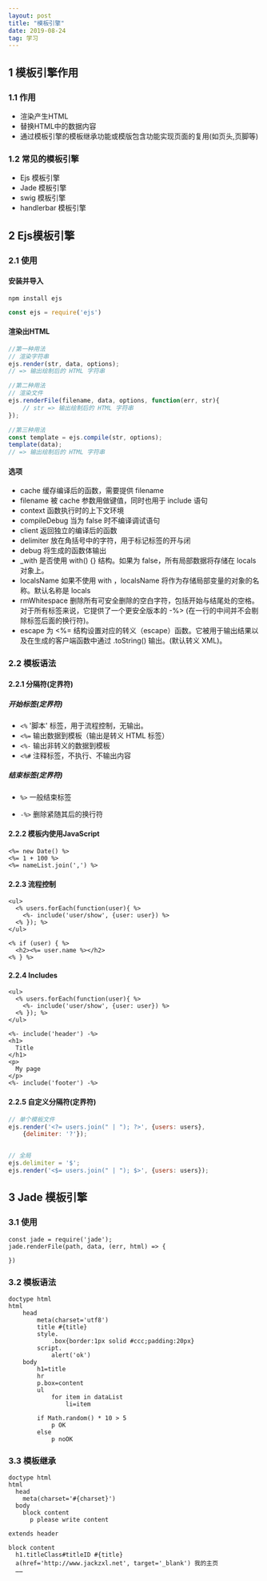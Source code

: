```yaml
---
layout: post
title: "模板引擎"
date: 2019-08-24
tag: 学习
---
```




## 1 模板引擎作用

### 1.1 作用

* 渲染产生HTML
* 替换HTML中的数据内容
* 通过模板引擎的模板继承功能或模版包含功能实现页面的复用(如页头,页脚等)

### 1.2 常见的模板引擎

* Ejs 模板引擎
* Jade 模板引擎
* swig 模板引擎
* handlerbar 模板引擎



## 2 Ejs模板引擎

### 2.1 使用

#### 安装并导入

```
npm install ejs	
```

```javascript
const ejs = require('ejs')
```



#### 渲染出HTML

```javascript
//第一种用法
// 渲染字符串
ejs.render(str, data, options);
// => 输出绘制后的 HTML 字符串

//第二种用法
// 渲染文件
ejs.renderFile(filename, data, options, function(err, str){
    // str => 输出绘制后的 HTML 字符串
});

//第三种用法
const template = ejs.compile(str, options);
template(data);
// => 输出绘制后的 HTML 字符串
```



#### 选项

* cache 缓存编译后的函数，需要提供 filename
* filename 被 cache 参数用做键值，同时也用于 include 语句
* context 函数执行时的上下文环境
* compileDebug 当为 false 时不编译调试语句
* client 返回独立的编译后的函数
* delimiter 放在角括号中的字符，用于标记标签的开与闭
* debug 将生成的函数体输出
* _with 是否使用 with() {} 结构。如果为 false，所有局部数据将存储在 locals 对象上。
* localsName 如果不使用 with ，localsName 将作为存储局部变量的对象的名称。默认名称是 locals
* rmWhitespace 删除所有可安全删除的空白字符，包括开始与结尾处的空格。对于所有标签来说，它提供了一个更安全版本的 -%> (在一行的中间并不会剔除标签后面的换行符)。
* escape 为 <%= 结构设置对应的转义（escape）函数。它被用于输出结果以及在生成的客户端函数中通过 .toString() 输出。(默认转义 XML)。




### 2.2 模板语法

#### 2.2.1 分隔符(定界符)

##### 开始标签(定界符)

* `<%`   '脚本' 标签，用于流程控制，无输出。
* `<%=`  输出数据到模板（输出是转义 HTML 标签）
* `<%-`  输出非转义的数据到模板
* `<%#`  注释标签，不执行、不输出内容

##### 结束标签(定界符)

* `%>`    一般结束标签

* `-%>`   删除紧随其后的换行符

  

#### 2.2.2 模板内使用JavaScript

```ejs
<%= new Date() %>
<%= 1 + 100 %>
<%= nameList.join(',') %>
```



#### 2.2.3 流程控制

```ejs
<ul>
  <% users.forEach(function(user){ %>
    <%- include('user/show', {user: user}) %>
  <% }); %>
</ul>
```

```ejs
<% if (user) { %>
  <h2><%= user.name %></h2>
<% } %>
```



#### 2.2.4 Includes

```ejs
<ul>
  <% users.forEach(function(user){ %>
    <%- include('user/show', {user: user}) %>
  <% }); %>
</ul>
```

```ejs
<%- include('header') -%>
<h1>
  Title
</h1>
<p>
  My page
</p>
<%- include('footer') -%>
```



#### 2.2.5 自定义分隔符(定界符)

```javascript
// 单个模板文件
ejs.render('<?= users.join(" | "); ?>', {users: users},
    {delimiter: '?'});


// 全局
ejs.delimiter = '$';
ejs.render('<$= users.join(" | "); $>', {users: users});
```




## 3 Jade 模板引擎

### 3.1 使用

```
const jade = require('jade');
jade.renderFile(path, data, (err, html) => {
    
})
```



### 3.2 模板语法

```jade
doctype html
html
    head
        meta(charset='utf8')
        title #{title}
        style.
            .box{border:1px solid #ccc;padding:20px}
        script.
            alert('ok')
    body
        h1=title
        hr
        p.box=content
        ul
            for item in dataList
                li=item

        if Math.random() * 10 > 5
            p OK
        else
            p noOK

```

### 3.3 模板继承

```
doctype html
html
  head
    meta(charset='#{charset}')
  body
    block content
      p please write content
```

```
extends header

block content
  h1.titleClass#titleID #{title}
  a(href='http://www.jackzxl.net', target='_blank') 我的主页
  ……
```

